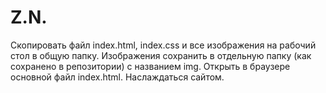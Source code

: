 # Z.N.
Скопировать файл index.html, index.css и все изображения на рабочий стол в общую папку. Изображения сохранить в отдельную папку (как сохранено в репозитории) с названием img. Открыть в браузере основной файл index.html. Наслаждаться сайтом.

